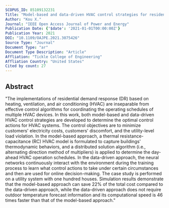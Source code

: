 ```yaml
---
SCOPUS_ID: 85109132231
Title: "Model-based and data-driven HVAC control strategies for residential demand response"
Author: "Kou X."
Journal: "IEEE Open Access Journal of Power and Energy"
Publication Date: {'$date': '2021-01-01T00:00:00Z'}
Publication Year: 2021
DOI: "10.1109/OAJPE.2021.3075426"
Source Type: "Journal"
Document Type: "ar"
Document Type Description: "Article"
Affliation: "Tickle College of Engineering"
Affliation Country: "United States"
Cited by count: 27
---
```


## Abstract
"The implementations of residential demand response (DR) based on heating, ventilation, and air conditioning (HVAC) are inseparable from effective control algorithms for coordinating the operating schedules of multiple HVAC devices. In this work, both model-based and data-driven HVAC control strategies are developed to determine the optimal control actions for HVAC systems. The control objectives are to minimize customers' electricity costs, customers' discomfort, and the utility-level load violation. In the model-based approach, a thermal resistance-capacitance (RC) HVAC model is formulated to capture buildings' thermodynamic behaviors, and a distributed solution algorithm (i.e., alternating direction method of multipliers) is applied to determine the day-ahead HVAC operation schedules. In the data-driven approach, the neural networks continuously interact with the environment during the training process to learn what control actions to take under certain circumstances and then are used for online decision-making. The case study is performed on a utility system with one hundred houses. Simulation results demonstrate that the model-based approach can save 22% of the total cost compared to the data-driven approach, while the data-driven approach does not require outdoor temperature forecast information and its computational speed is 46 times faster than that of the model-based approach."

